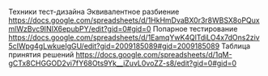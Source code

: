 Техники тест-дизайна
Эквивалентное разбиение https://docs.google.com/spreadsheets/d/1HkHmDvaBX0r3r8WBSX8oPQuxmlWzBvc9INIX6epubPY/edit?gid=0#gid=0
Попарное тестирование https://docs.google.com/spreadsheets/d/1EamqYwK4QlTdiLO4x7dOns2ziv5cIWpg4gLwkueIgGU/edit?gid=2009185089#gid=2009185089
Таблица принятия решений https://docs.google.com/spreadsheets/d/1qM-gCTx8CHGGOD2vi7fY68Ots9Yk__iZuvL0voZZ-s8/edit?gid=0#gid=0
